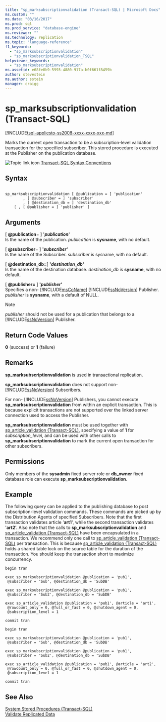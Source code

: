 ```yaml
---
title: "sp_marksubscriptionvalidation (Transact-SQL) | Microsoft Docs"
ms.custom: ""
ms.date: "03/16/2017"
ms.prod: sql
ms.prod_service: "database-engine"
ms.reviewer: ""
ms.technology: replication
ms.topic: "language-reference"
f1_keywords: 
  - "sp_marksubscriptionvalidation"
  - "sp_marksubscriptionvalidation_TSQL"
helpviewer_keywords: 
  - "sp_marksubscriptionvalidation"
ms.assetid: e68fe0b9-5993-4880-917a-b0f661f8459b
author: stevestein
ms.author: sstein
manager: craigg
---
```

# sp_marksubscriptionvalidation (Transact-SQL)
[!INCLUDE[tsql-appliesto-ss2008-xxxx-xxxx-xxx-md](../../includes/tsql-appliesto-ss2008-xxxx-xxxx-xxx-md.md)]

  Marks the current open transaction to be a subscription-level validation transaction for the specified subscriber. This stored procedure is executed at the Publisher on the publication database.  
  
 ![Topic link icon](../../database-engine/configure-windows/media/topic-link.gif "Topic link icon") [Transact-SQL Syntax Conventions](../../t-sql/language-elements/transact-sql-syntax-conventions-transact-sql.md)  
  
## Syntax  
  
```  
  
sp_marksubscriptionvalidation [ @publication = ] 'publication'  
        , [ @subscriber = ] 'subscriber'  
        , [ @destination_db = ] 'destination_db'  
    [ , [ @publisher = ] 'publisher' ]  
```  
  
## Arguments  
 [ **@publication**= ] **'***publication***'**  
 Is the name of the publication. *publication* is **sysname**, with no default.  
  
 [ **@subscriber**= ] **'***subscriber***'**  
 Is the name of the Subscriber. *subscriber* is sysname, with no default.  
  
 [ **@destination_db=**] **'***destination_db***'**  
 Is the name of the destination database. *destination_db* is **sysname**, with no default.  
  
 [ **@publisher=** ] **'***publisher***'**  
 Specifies a non- [!INCLUDE[msCoName](../../includes/msconame-md.md)] [!INCLUDE[ssNoVersion](../../includes/ssnoversion-md.md)] Publisher. *publisher* is **sysname**, with a default of NULL.  
  
> [!NOTE]  
>  *publisher* should not be used for a publication that belongs to a [!INCLUDE[ssNoVersion](../../includes/ssnoversion-md.md)] Publisher.  
  
## Return Code Values  
 **0** (success) or **1** (failure)  
  
## Remarks  
 **sp_marksubscriptionvalidation** is used in transactional replication.  
  
 **sp_marksubscriptionvalidation** does not support non- [!INCLUDE[ssNoVersion](../../includes/ssnoversion-md.md)] Subscribers.  
  
 For non- [!INCLUDE[ssNoVersion](../../includes/ssnoversion-md.md)] Publishers, you cannot execute **sp_marksubscriptionvalidation** from within an explicit transaction. This is because explicit transactions are not supported over the linked server connection used to access the Publisher.  
  
 **sp_marksubscriptionvalidation** must be used together with [sp_article_validation &#40;Transact-SQL&#41;](../../relational-databases/system-stored-procedures/sp-article-validation-transact-sql.md), specifying a value of **1** for *subscription_level*, and can be used with other calls to **sp_marksubscriptionvalidation** to mark the current open transaction for other subscribers.  
  
## Permissions  
 Only members of the **sysadmin** fixed server role or **db_owner** fixed database role can execute **sp_marksubscriptionvalidation**.  
  
## Example  
 The following query can be applied to the publishing database to post subscription-level validation commands. These commands are picked up by the Distribution Agents of specified Subscribers. Note that the first transaction validates article '**art1**', while the second transaction validates '**art2**'. Also note that the calls to **sp_marksubscriptionvalidation** and [sp_article_validation &#40;Transact-SQL&#41;](../../relational-databases/system-stored-procedures/sp-article-validation-transact-sql.md) have been encapsulated in a transaction. We recommend only one call to [sp_article_validation &#40;Transact-SQL&#41;](../../relational-databases/system-stored-procedures/sp-article-validation-transact-sql.md) per transaction. This is because [sp_article_validation &#40;Transact-SQL&#41;](../../relational-databases/system-stored-procedures/sp-article-validation-transact-sql.md) holds a shared table lock on the source table for the duration of the transaction. You should keep the transaction short to maximize concurrency.  
  
```  
begin tran  
  
exec sp_marksubscriptionvalidation @publication = 'pub1',  
 @subscriber = 'Sub', @destination_db = 'SubDB'  
  
exec sp_marksubscriptionvalidation @publication = 'pub1',  
 @subscriber = 'Sub2', @destination_db = 'SubDB'  
  
exec sp_article_validation @publication = 'pub1', @article = 'art1',  
 @rowcount_only = 0, @full_or_fast = 0, @shutdown_agent = 0,  
 @subscription_level = 1  
  
commit tran  
  
begin tran  
  
exec sp_marksubscriptionvalidation @publication = 'pub1',  
 @subscriber = 'Sub', @destination_db = 'SubDB'  
  
exec sp_marksubscriptionvalidation @publication = 'pub1',  
 @subscriber = 'Sub2', @destination_db = 'SubDB'  
  
exec sp_article_validation @publication = 'pub1', @article = 'art2',  
 @rowcount_only = 0, @full_or_fast = 0, @shutdown_agent = 0,  
 @subscription_level = 1  
  
commit tran  
```  
  
## See Also  
 [System Stored Procedures &#40;Transact-SQL&#41;](../../relational-databases/system-stored-procedures/system-stored-procedures-transact-sql.md)   
 [Validate Replicated Data](../../relational-databases/replication/validate-replicated-data.md)  
  
  
